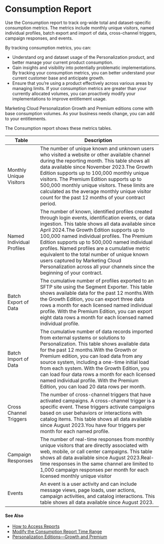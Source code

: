 

# Consumption Report

Use the Consumption report to track org-wide total and dataset-specific
consumption metrics. The metrics include monthly unique visitors, named
individual profiles, batch export and import of data, cross-channel triggers,
campaign responses, and events.

By tracking consumption metrics, you can:

  * Understand org and dataset usage of the Personalization product, and better manage your current product consumption.
  * Gain insights and visibility into potentially problematic implementations. By tracking your consumption metrics, you can better understand your current customer base and anticipate growth.
  * Ensure that you’re using a product effectively across various areas by managing limits. If your consumption metrics are greater than your currently allocated volumes, you can proactively modify your implementations to improve entitlement usage.

Marketing Cloud Personalization Growth and Premium editions come with base
consumption volumes. As your business needs change, you can add to your
entitlements.

The Consumption report shows these metrics tables.

Table | Description  
---|---  
Monthly Unique Visitors | The number of unique known and unknown users who visited a website or other available channel during the reporting month. This table shows all data available since November 2023.The Growth Edition supports up to 100,000 monthly unique visitors. The Premium Edition supports up to 500,000 monthly unique visitors. These limits are calculated as the average monthly unique visitor count for the past 12 months of your contract period.  
Named Individual Profiles | The number of known, identified profiles created through login events, identification events, or data ingestion. This table shows all data available since April 2024.The Growth Edition supports up to 100,000 named individual profiles. The Premium Edition supports up to 500,000 named individual profiles. Named profiles are a cumulative metric equivalent to the total number of unique known users captured by Marketing Cloud Personalization across all your channels since the beginning of your contract.  
Batch Export of Data | The cumulative number of profiles exported to an SFTP site using the Segment Exporter. This table shows available data for the past 12 months.With the Growth Edition, you can export three data rows a month for each licensed named individual profile. With the Premium Edition, you can export eight data rows a month for each licensed named individual profile.  
Batch Import of Data | The cumulative number of data records imported from external systems or solutions to Personalization. This table shows available data for the past 12 months.With the Growth or Premium edition, you can load data from any source system, including a one-time initial load from each system. With the Growth Edition, you can load four data rows a month for each licensed named individual profile. With the Premium Edition, you can load 20 data rows per month.  
Cross Channel Triggers  | The number of cross-channel triggers that have activated campaigns. A cross-channel trigger is a specific event. These triggers activate campaigns based on user behaviors or interactions with catalog items. This table shows all data available since August 2023.You have four triggers per month for each named profile.  
Campaign Responses | The number of real-time responses from monthly unique visitors that are directly associated with web, mobile, or call center campaigns. This table shows all data available since August 2023.Real-time responses in the same channel are limited to 1,000 campaign responses per month for each licensed monthly unique visitor  
Events | An event is a user activity and can include message views, page loads, user actions, campaign activities, and catalog interactions. This table shows all data available since August 2023.  
  
#### See Also

  * [How to Access Reports](https://help.salesforce.com/s/articleView?id=sf.mc_pers_report_access.htm&language=en_US&type=5 "Access Personalization reports to view sophisticated yet easy-to-understand analytics, statistics, and attribution metrics. By default, Personalization shows the Reports Dashboard as the first page.")
  * [Modify the Consumption Report Time Range](https://help.salesforce.com/s/articleView?id=sf.mc_pers_report_mod_consumption_time_range.htm&language=en_US&type=5 "You can view historical consumption data in 12-month increments. The report shows data for the past 12 months from the month and year that you select.")
  * [Personalization Editions—Growth and Premium](https://help.salesforce.com/s/articleView?id=sf.mc_pers_editions.htm&language=en_US&type=5 "Marketing Cloud Personalization comes in two editions: Growth and Premium.")

